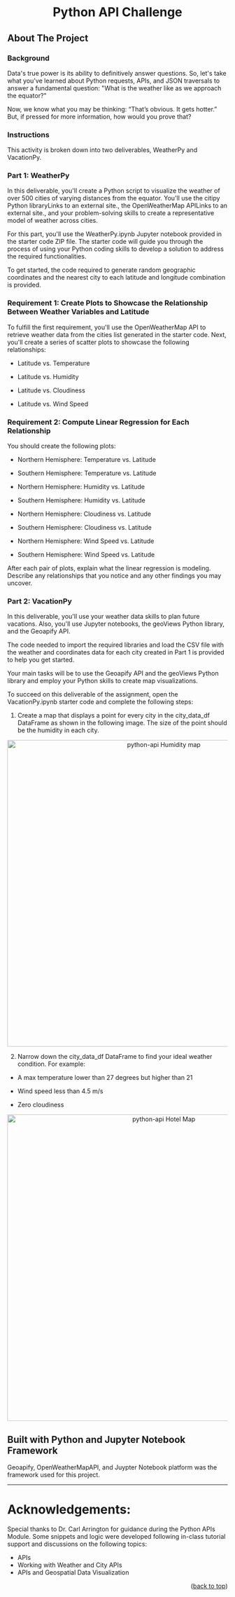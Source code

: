 <h1  align="center">Python API Challenge</h1>
<a name="readme-top"></a>

## About The Project

### Background

Data's true power is its ability to definitively answer questions. So, let's take what you've learned about Python requests, APIs, and JSON traversals to answer a fundamental question: "What is the weather like as we approach the equator?"

Now, we know what you may be thinking: “That’s obvious. It gets hotter.” But, if pressed for more information, how would you prove that?

### Instructions

This activity is broken down into two deliverables, WeatherPy and VacationPy.

### Part 1: WeatherPy

In this deliverable, you'll create a Python script to visualize the weather of over 500 cities of varying distances from the equator. You'll use the citipy Python libraryLinks to an external site., the OpenWeatherMap APILinks to an external site., and your problem-solving skills to create a representative model of weather across cities.

For this part, you'll use the WeatherPy.ipynb Jupyter notebook provided in the starter code ZIP file. The starter code will guide you through the process of using your Python coding skills to develop a solution to address the required functionalities.

To get started, the code required to generate random geographic coordinates and the nearest city to each latitude and longitude combination is provided.

### Requirement 1: Create Plots to Showcase the Relationship Between Weather Variables and Latitude
To fulfill the first requirement, you'll use the OpenWeatherMap API to retrieve weather data from the cities list generated in the starter code. Next, you'll create a series of scatter plots to showcase the following relationships:

- Latitude vs. Temperature

- Latitude vs. Humidity

- Latitude vs. Cloudiness

- Latitude vs. Wind Speed

### Requirement 2: Compute Linear Regression for Each Relationship
You should create the following plots:

- Northern Hemisphere: Temperature vs. Latitude

- Southern Hemisphere: Temperature vs. Latitude

- Northern Hemisphere: Humidity vs. Latitude

- Southern Hemisphere: Humidity vs. Latitude

- Northern Hemisphere: Cloudiness vs. Latitude

- Southern Hemisphere: Cloudiness vs. Latitude

- Northern Hemisphere: Wind Speed vs. Latitude

- Southern Hemisphere: Wind Speed vs. Latitude

After each pair of plots, explain what the linear regression is modeling. Describe any relationships that you notice and any other findings you may uncover.

### Part 2: VacationPy

In this deliverable, you'll use your weather data skills to plan future vacations. Also, you'll use Jupyter notebooks, the geoViews Python library, and the Geoapify API.

The code needed to import the required libraries and load the CSV file with the weather and coordinates data for each city created in Part 1 is provided to help you get started.

Your main tasks will be to use the Geoapify API and the geoViews Python library and employ your Python skills to create map visualizations.

To succeed on this deliverable of the assignment, open the VacationPy.ipynb starter code and complete the following steps:

1. Create a map that displays a point for every city in the city_data_df DataFrame as shown in the following image. The size of the point should be the humidity in each city.
   

<p align="center">
  <img src="https://github.com/clmj1727/python-api-challenge/blob/402cf027eac9a24ef8fcca7f3594a940c556ba0f/output_data/humidity_map.html" alt="python-api Humidity map" width="700">
</p>


  
2. Narrow down the city_data_df DataFrame to find your ideal weather condition. For example:

- A max temperature lower than 27 degrees but higher than 21

- Wind speed less than 4.5 m/s

- Zero cloudiness

<p align="center">
  <img src="https://github.com/clmj1727/python-api-challenge/blob/402cf027eac9a24ef8fcca7f3594a940c556ba0f/output_data/hotel_map.html" alt="python-api Hotel Map" width="700">
</p>
  
  
## Built with Python and Jupyter Notebook Framework 

Geoapify, OpenWeatherMapAPI, and Juypter Notebook platform was the framework used for this project.

---

# Acknowledgements:

Special thanks to Dr. Carl Arrington for guidance during the Python APIs Module. Some snippets and logic were developed following in-class tutorial support and discussions on the following topics: 
- APIs
- Working with Weather and City APIs
- APIs and Geospatial Data Visualization 


<p  align="right">(<a  href="#readme-top">back to top</a>)</p>

  

